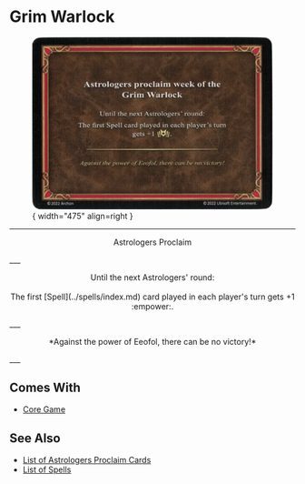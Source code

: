# Grim Warlock

<figure markdown="span">

![Grim Warlock](../assets/astrologers_proclaim-grim_warlock.webp){ width="475" align=right }

</figure>

___
<p style="text-align: center;" markdown>Astrologers Proclaim</p>
___
<p style="text-align: center;" markdown>Until the next Astrologers' round:<br><br>The first [Spell](../spells/index.md) card played in each player's turn gets +1 :empower:.</p>
___
<p style="text-align: center;" markdown>*Against the power of Eeofol, there can be no victory!*</p>
___


## Comes With

- [Core Game](../content.md)


## See Also

- [List of Astrologers Proclaim Cards](index.md)
- [List of Spells](../spells/index.md)
